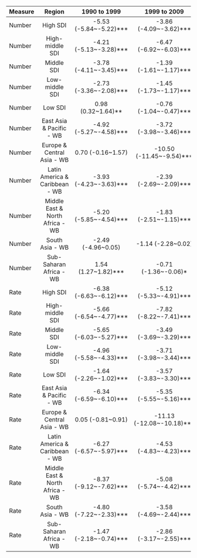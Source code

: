 |Measure |             Region              |      1990 to 1999      |       1999 to 2009        |      2009 to 2019      |2019 to 2021              |      1990 to 2021       |
|:-------|:-------------------------------:|:----------------------:|:-------------------------:|:----------------------:|:-------------------------|:-----------------------:|
|Number  |            High SDI             | -5.53 (-5.84~-5.22)*** |  -3.86 (-4.09~-3.62)***   | -1.29 (-1.70~-0.88)*** |-53.00 (-56.56~-49.14)*** | -7.88 (-8.37~-7.39)***  |
|Number  |         High-middle SDI         | -4.21 (-5.13~-3.28)*** |  -6.47 (-6.92~-6.03)***   | -4.00 (-5.50~-2.48)*** |-35.19 (-40.17~-29.79)*** | -7.25 (-7.98~-6.50)***  |
|Number  |           Middle SDI            | -3.78 (-4.11~-3.45)*** |  -1.39 (-1.61~-1.17)***   | -3.25 (-3.66~-2.83)*** |-41.77 (-43.94~-39.52)*** | -5.94 (-6.22~-5.66)***  |
|Number  |         Low-middle SDI          | -2.73 (-3.36~-2.08)*** |  -1.45 (-1.73~-1.17)***   | -3.19 (-3.39~-2.98)*** |-37.06 (-40.18~-33.78)*** | -5.17 (-5.55~-4.78)***  |
|Number  |             Low SDI             |   0.98 (0.32~1.64)**   |  -0.76 (-1.04~-0.47)***   | -1.18 (-1.52~-0.85)*** |-32.71 (-38.95~-25.84)*** | -2.86 (-3.50~-2.21)***  |
|Number  |    East Asia & Pacific - WB     | -4.92 (-5.27~-4.58)*** |  -3.72 (-3.98~-3.46)***   | -1.88 (-2.32~-1.44)*** |-48.37 (-52.60~-43.75)*** | -7.29 (-7.83~-6.75)***  |
|Number  |   Europe & Central Asia - WB    |   0.70 (-0.16~1.57)    | -10.50 (-11.45~-9.54)***  |   -0.35 (-1.82~1.14)   |-59.04 (-64.56~-52.66)*** | -8.83 (-9.86~-7.80)***  |
|Number  | Latin America & Caribbean - WB  | -3.93 (-4.23~-3.63)*** |  -2.39 (-2.69~-2.09)***   |  2.20 (1.82~2.58)***   |-56.47 (-58.17~-54.70)*** | -6.40 (-6.68~-6.11)***  |
|Number  | Middle East & North Africa - WB | -5.20 (-5.85~-4.54)*** |  -1.83 (-2.51~-1.15)***   |  3.09 (2.24~3.94)***   |-52.69 (-56.71~-48.30)*** | -5.82 (-6.46~-5.17)***  |
|Number  |         South Asia - WB         |   -2.49 (-4.96~0.05)   |    -1.14 (-2.28~0.02)     | -6.47 (-7.70~-5.22)*** |-26.97 (-34.05~-19.12)*** | -5.15 (-6.46~-3.82)***  |
|Number  |     Sub-Saharan Africa - WB     |  1.54 (1.27~1.82)***   |   -0.71 (-1.36~-0.06)*    |   0.77 (0.30~1.24)**   |-33.33 (-36.66~-29.83)*** | -2.13 (-2.54~-1.73)***  |
|Rate    |            High SDI             | -6.38 (-6.63~-6.12)*** |  -5.12 (-5.33~-4.91)***   | -2.12 (-2.54~-1.71)*** |-53.22 (-56.47~-49.72)*** | -8.79 (-9.24~-8.34)***  |
|Rate    |         High-middle SDI         | -5.66 (-6.54~-4.77)*** |  -7.82 (-8.22~-7.41)***   | -4.74 (-6.23~-3.23)*** |-35.40 (-40.27~-30.13)*** | -8.33 (-9.05~-7.61)***  |
|Rate    |           Middle SDI            | -5.65 (-6.03~-5.27)*** |  -3.49 (-3.69~-3.29)***   | -4.78 (-5.31~-4.24)*** |-42.22 (-44.72~-39.61)*** | -7.64 (-7.97~-7.31)***  |
|Rate    |         Low-middle SDI          | -4.96 (-5.58~-4.33)*** |  -3.71 (-3.98~-3.44)***   | -5.40 (-5.60~-5.19)*** |-38.08 (-41.14~-34.87)*** | -7.30 (-7.67~-6.92)***  |
|Rate    |             Low SDI             | -1.64 (-2.26~-1.02)*** |  -3.57 (-3.83~-3.30)***   | -4.04 (-4.36~-3.73)*** |-34.85 (-40.67~-28.47)*** | -5.59 (-6.19~-4.98)***  |
|Rate    |    East Asia & Pacific - WB     | -6.34 (-6.59~-6.10)*** |  -5.35 (-5.55~-5.16)***   | -2.99 (-3.38~-2.60)*** |-48.37 (-51.76~-44.75)*** | -8.54 (-8.96~-8.11)***  |
|Rate    |   Europe & Central Asia - WB    |   0.05 (-0.81~0.91)    | -11.13 (-12.08~-10.18)*** |   -0.79 (-2.26~0.70)   |-59.06 (-64.59~-52.67)*** | -9.35 (-10.37~-8.31)*** |
|Rate    | Latin America & Caribbean - WB  | -6.27 (-6.57~-5.97)*** |  -4.53 (-4.83~-4.23)***   |   0.30 (-0.08~0.68)    |-56.98 (-58.69~-55.20)*** | -8.35 (-8.64~-8.06)***  |
|Rate    | Middle East & North Africa - WB | -8.37 (-9.12~-7.62)*** |  -5.08 (-5.74~-4.42)***   |   0.76 (-0.08~1.60)    |-53.47 (-57.46~-49.11)*** | -8.53 (-9.15~-7.90)***  |
|Rate    |         South Asia - WB         | -4.80 (-7.22~-2.33)*** |  -3.58 (-4.69~-2.44)***   | -8.69 (-9.89~-7.47)*** |-28.34 (-35.30~-20.64)*** | -7.40 (-8.68~-6.10)***  |
|Rate    |     Sub-Saharan Africa - WB     | -1.47 (-2.18~-0.74)*** |  -2.86 (-3.17~-2.55)***   | -3.21 (-3.58~-2.84)*** |-33.57 (-40.38~-25.99)*** | -4.93 (-5.63~-4.23)***  |
